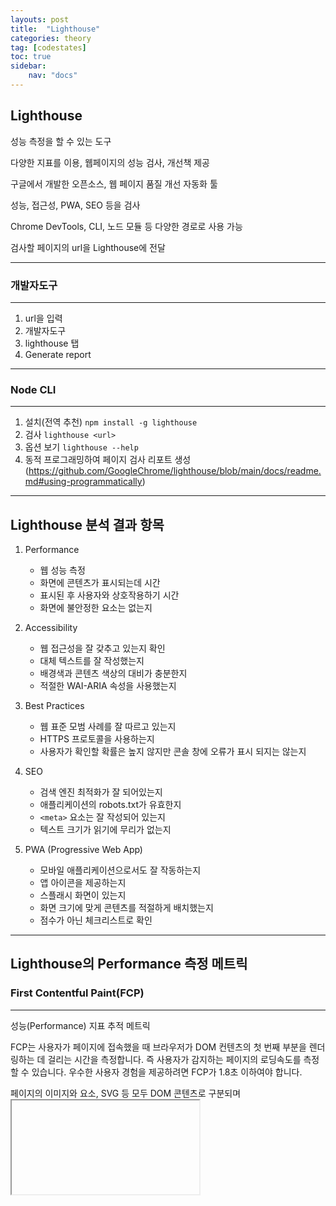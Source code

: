 ```yaml
---
layouts: post
title:  "Lighthouse"
categories: theory
tag: [codestates]
toc: true
sidebar:
    nav: "docs"
---
```


## Lighthouse

성능 측정을 할 수 있는 도구

다양한 지표를 이용, 웹페이지의 성능 검사, 개선책 제공

구글에서 개발한 오픈소스, 웹 페이지 품질 개선 자동화 툴

성능, 접근성, PWA, SEO 등을 검사

Chrome DevTools, CLI, 노드 모듈 등 다양한 경로로 사용 가능

검사할 페이지의 url을 Lighthouse에 전달 

---

### 개발자도구 
---

1. url을 입력
2. 개발자도구
3. lighthouse 탭
4. Generate report

---

### Node CLI 
---

1. 설치(전역 추천) `npm install -g lighthouse`
2. 검사 `lighthouse <url>`
3. 옵션 보기 `lighthouse --help`
4. 동적 프로그래밍하여 페이지 검사 리포트 생성(<https://github.com/GoogleChrome/lighthouse/blob/main/docs/readme.md#using-programmatically>)

---

## Lighthouse 분석 결과 항목

1. Performance
   - 웹 성능 측정
   - 화면에 콘텐츠가 표시되는데 시간
   - 표시된 후 사용자와 상호작용하기 시간
   - 화면에 불안정한 요소는 없는지

2. Accessibility
   - 웹 접근성을 잘 갖추고 있는지 확인
   - 대체 텍스트를 잘 작성했는지
   - 배경색과 콘텐츠 색상의 대비가 충분한지
   - 적절한 WAI-ARIA 속성을 사용했는지

3. Best Practices
   - 웹 표준 모범 사례를 잘 따르고 있는지
   - HTTPS 프로토콜을 사용하는지
   - 사용자가 확인할 확률은 높지 않지만 콘솔 창에 오류가 표시 되지는 않는지

4. SEO
   - 검색 엔진 최적화가 잘 되어있는지
   - 애플리케이션의 robots.txt가 유효한지
   - `<meta>` 요소는 잘 작성되어 있는지
   - 텍스트 크기가 읽기에 무리가 없는지

5. PWA (Progressive Web App)
   - 모바일 애플리케이션으로서도 잘 작동하는지
   - 앱 아이콘을 제공하는지
   - 스플래시 화면이 있는지
   - 화면 크기에 맞게 콘텐츠를 적절하게 배치했는지
   - 점수가 아닌 체크리스트로 확인

---

## Lighthouse의 Performance 측정 메트릭

### First Contentful Paint(FCP)
---

성능(Performance) 지표 추적 메트릭

FCP는 사용자가 페이지에 접속했을 때 브라우저가 DOM 컨텐츠의 첫 번째 부분을 렌더링하는 데 걸리는 시간을 측정합니다. 즉 사용자가 감지하는 페이지의 로딩속도를 측정할 수 있습니다. 우수한 사용자 경험을 제공하려면 FCP가 1.8초 이하여야 합니다.

페이지의 이미지와 <canvas> 요소, SVG 등 모두 DOM 콘텐츠로 구분되며 <iframe> 요소의 경우 이에 포함되지 않습니다.